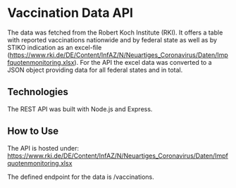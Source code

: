 # Vaccination Data API

The data was fetched from the Robert Koch Institute (RKI). It offers a table with reported vaccinations nationwide and by federal state as well as by STIKO indication as an excel-file (https://www.rki.de/DE/Content/InfAZ/N/Neuartiges_Coronavirus/Daten/Impfquotenmonitoring.xlsx).
For the API the excel data was converted to a JSON object providing data for all federal states and in total.

## Technologies

The REST API was built with Node.js and Express.

## How to Use

The API is hosted under: https://www.rki.de/DE/Content/InfAZ/N/Neuartiges_Coronavirus/Daten/Impfquotenmonitoring.xlsx

The defined endpoint for the data is /vaccinations.
